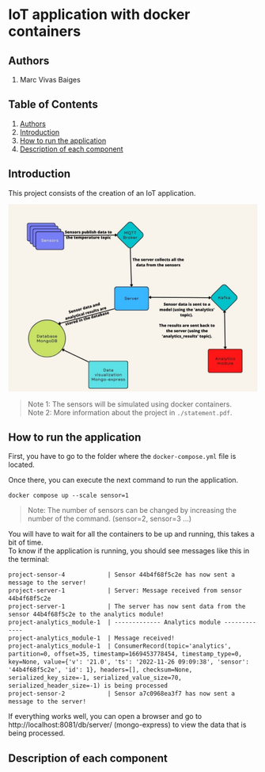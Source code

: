 # IoT application with docker containers

## Authors
1. Marc Vivas Baiges

## Table of Contents
1. [Authors](#authors)
2. [Introduction](#introduction)
3. [How to run the application](#how-to-run-the-application)
4. [Description of each component](#description-of-each-component)

## Introduction
This project consists of the creation of an IoT application.  

![alt text](IoT_application.jpg "IoT_application")  
  
> Note 1: The sensors will be simulated using docker containers.  
> Note 2: More information about the project in `./statement.pdf`.
## How to run the application

First, you have to go to the folder where the `docker-compose.yml` file is located.  

Once there, you can execute the next command to run the application.

```
docker compose up --scale sensor=1
```

> Note: The number of sensors can be changed by increasing the number of the command. (sensor=2, sensor=3 ...)  

You will have to wait for all the containers to be up and running, this takes a bit of time.  
To know if the application is running, you should see messages like this in the terminal:
```
project-sensor-4            | Sensor 44b4f68f5c2e has now sent a message to the server!
project-server-1            | Server: Message received from sensor 44b4f68f5c2e
project-server-1            | The server has now sent data from the sensor 44b4f68f5c2e to the analytics module!
project-analytics_module-1  | ------------- Analytics module -------------
project-analytics_module-1  | Message received!
project-analytics_module-1  | ConsumerRecord(topic='analytics', partition=0, offset=35, timestamp=1669453778454, timestamp_type=0, key=None, value={'v': '21.0', 'ts': '2022-11-26 09:09:38', 'sensor': '44b4f68f5c2e', 'id': 1}, headers=[], checksum=None, serialized_key_size=-1, serialized_value_size=70, serialized_header_size=-1) is being processed
project-sensor-2            | Sensor a7c0968ea3f7 has now sent a message to the server!
```
If everything works well, you can open a browser and go to http://localhost:8081/db/server/ (mongo-express) to view the data that is being processed.  

## Description of each component 
